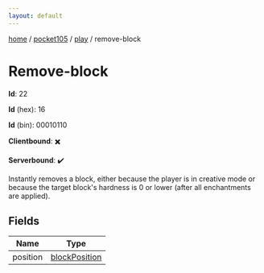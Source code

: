 ```yaml
---
layout: default
---
```


[home](/)  /  [pocket105](/protocol/pocket105)  /  [play](/protocol/pocket105/play)  /  remove-block

# Remove-block

**Id**: 22

**Id** (hex): 16

**Id** (bin): 00010110

**Clientbound**: ✖️

**Serverbound**: ✔️

Instantly removes a block, either because the player is in creative mode or because the target block's hardness is 0 or lower (after all enchantments are applied).

## Fields

Name | Type
---|---
position | [blockPosition](/protocol/pocket105/types/block-position)

